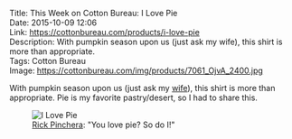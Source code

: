 Title: This Week on Cotton Bureau: I Love Pie  
Date: 2015-10-09 12:06  
Link: https://cottonbureau.com/products/i-love-pie  
Description: With pumpkin season upon us (just ask my wife), this shirt is more than appropriate.  
Tags: Cotton Bureau    
Image: https://cottonbureau.com/img/products/7061_OjvA_2400.jpg  

With pumpkin season upon us (just ask my [wife][instagram]), this shirt is more than appropriate. Pie is my favorite pastry/desert, so I had to share this.

<figure>
	<img src="http://d.pr/i/12UHi+" alt="I Love Pie" title="'I Love Pie' on Cotton Bureau">
	<figcaption><a href="http://twitter.com/rpinchera" title="The designer's Twitter account">Rick Pinchera</a>: "You love pie? So do I!"</figcaption>
</figure>

[instagram]: http://instagram.com/autumn.soul "Autumn Soul's Instagram"
